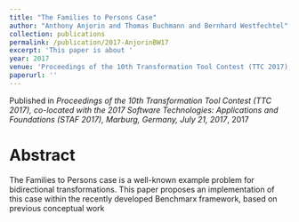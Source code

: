 ```yaml
---
title: "The Families to Persons Case"
author: "Anthony Anjorin and Thomas Buchmann and Bernhard Westfechtel"
collection: publications
permalink: /publication/2017-AnjorinBW17
excerpt: 'This paper is about '
year: 2017
venue: 'Proceedings of the 10th Transformation Tool Contest (TTC 2017), co-located with the 2017 Software Technologies: Applications and Foundations (STAF 2017), Marburg, Germany, July 21, 2017'
paperurl: ''
---
```


Published in *Proceedings of the 10th Transformation Tool Contest (TTC 2017), co-located with the 2017 Software Technologies: Applications and Foundations (STAF 2017), Marburg, Germany, July 21, 2017*, 2017

Abstract
=====

The Families to Persons case is a well-known example problem for bidirectional transformations. This paper proposes an implementation of this case within the recently developed Benchmarx framework, based on previous conceptual work